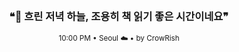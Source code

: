 <div align="center">

<br>

<h3>❝🌃 흐린 저녁 하늘, 조용히 책 읽기 좋은 시간이네요❞</h3>

<sub>10:00 PM • Seoul ☁️ • by CrowRish</sub>

<br>

</div>